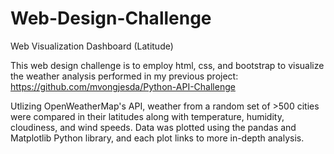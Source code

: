 # Web-Design-Challenge

Web Visualization Dashboard (Latitude)

This web design challenge is to employ html, css, and bootstrap to visualize the weather analysis performed in my previous project: https://github.com/mvongjesda/Python-API-Challenge
            
            
Utlizing OpenWeatherMap's API, weather from a random set of >500 cities were compared in their latitudes along with temperature, humidity, cloudiness, and wind speeds. Data was plotted using the pandas and Matplotlib Python library, and each plot links to more in-depth analysis.
